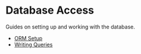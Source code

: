 # Database Access

Guides on setting up and working with the database.

- [ORM Setup](orm-setup.md)
- [Writing Queries](queries.md)
